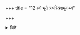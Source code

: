+++
title = "12 श्वो भूते त्रयस्त्रिंशमुकथ्यं"

+++

<details><summary>थिते</summary>

12. On the next day they perform an Ukthya-sacrifice with twenty-three-versed Stoma, the first Pr̥ṣṭha-stotra of which is sung on the Revatī-verses. 
</details>
